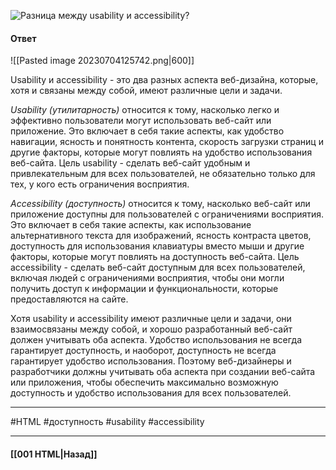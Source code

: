  ![Разница между usability и accessibility?](https://youtu.be/t0sdlbA6yA8?t=304)

#### Ответ

![[Pasted image 20230704125742.png|600]]

Usability и accessibility - это два разных аспекта веб-дизайна, которые, хотя и связаны между собой, имеют различные цели и задачи.

*Usability (утилитарность)* относится к тому, насколько легко и эффективно пользователи могут использовать веб-сайт или приложение. Это включает в себя такие аспекты, как удобство навигации, ясность и понятность контента, скорость загрузки страниц и другие факторы, которые могут повлиять на удобство использования веб-сайта. Цель usability - сделать веб-сайт удобным и привлекательным для всех пользователей, не обязательно только для тех, у кого есть ограничения восприятия.

*Accessibility (доступность)* относится к тому, насколько веб-сайт или приложение доступны для пользователей с ограничениями восприятия. Это включает в себя такие аспекты, как использование альтернативного текста для изображений, ясность контраста цветов, доступность для использования клавиатуры вместо мыши и другие факторы, которые могут повлиять на доступность веб-сайта. Цель accessibility - сделать веб-сайт доступным для всех пользователей, включая людей с ограничениями восприятия, чтобы они могли получить доступ к информации и функциональности, которые предоставляются на сайте.

Хотя usability и accessibility имеют различные цели и задачи, они взаимосвязаны между собой, и хорошо разработанный веб-сайт должен учитывать оба аспекта. Удобство использования не всегда гарантирует доступность, и наоборот, доступность не всегда гарантирует удобство использования. Поэтому веб-дизайнеры и разработчики должны учитывать оба аспекта при создании веб-сайта или приложения, чтобы обеспечить максимально возможную доступность и удобство использования для всех пользователей.


___
#HTML #доступность #usability #accessibility

___

#### [[001 HTML|Назад]]